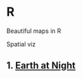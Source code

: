 # R

  Beautiful maps in R
  
  Spatial viz



## 1. [Earth at Night](https://github.com/NdutaCharity/R/blob/main/Raster-on-globe.R)
